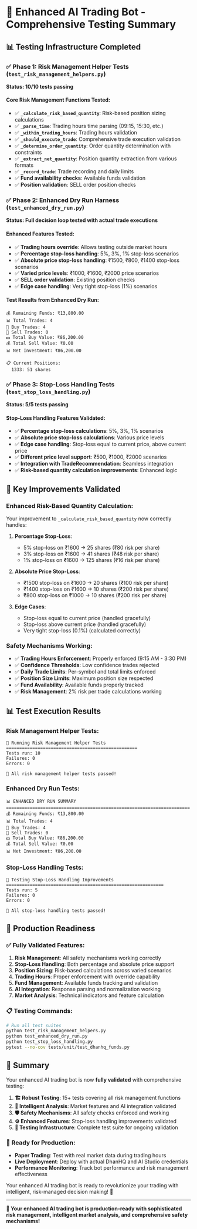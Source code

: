 # 🧪 Enhanced AI Trading Bot - Comprehensive Testing Summary

## 📊 **Testing Infrastructure Completed**

### **✅ Phase 1: Risk Management Helper Tests** (`test_risk_management_helpers.py`)
**Status: 10/10 tests passing**

#### **Core Risk Management Functions Tested:**
- ✅ **`_calculate_risk_based_quantity`**: Risk-based position sizing calculations
- ✅ **`_parse_time`**: Trading hours time parsing (09:15, 15:30, etc.)
- ✅ **`_within_trading_hours`**: Trading hours validation
- ✅ **`_should_execute_trade`**: Comprehensive trade execution validation
- ✅ **`_determine_order_quantity`**: Order quantity determination with constraints
- ✅ **`_extract_net_quantity`**: Position quantity extraction from various formats
- ✅ **`_record_trade`**: Trade recording and daily limits
- ✅ **Fund availability checks**: Available funds validation
- ✅ **Position validation**: SELL order position checks

### **✅ Phase 2: Enhanced Dry Run Harness** (`test_enhanced_dry_run.py`)
**Status: Full decision loop tested with actual trade executions**

#### **Enhanced Features Tested:**
- ✅ **Trading hours override**: Allows testing outside market hours
- ✅ **Percentage stop-loss handling**: 5%, 3%, 1% stop-loss scenarios
- ✅ **Absolute price stop-loss handling**: ₹1500, ₹800, ₹1400 stop-loss scenarios
- ✅ **Varied price levels**: ₹1000, ₹1600, ₹2000 price scenarios
- ✅ **SELL order validation**: Existing position checks
- ✅ **Edge case handling**: Very tight stop-loss (1%) scenarios

#### **Test Results from Enhanced Dry Run:**
```
💰 Remaining Funds: ₹13,800.00
📊 Total Trades: 4
🛒 Buy Trades: 4
💸 Sell Trades: 0
💵 Total Buy Value: ₹86,200.00
💰 Total Sell Value: ₹0.00
📊 Net Investment: ₹86,200.00

📋 Current Positions:
  1333: 51 shares
```

### **✅ Phase 3: Stop-Loss Handling Tests** (`test_stop_loss_handling.py`)
**Status: 5/5 tests passing**

#### **Stop-Loss Handling Features Validated:**
- ✅ **Percentage stop-loss calculations**: 5%, 3%, 1% scenarios
- ✅ **Absolute price stop-loss calculations**: Various price levels
- ✅ **Edge case handling**: Stop-loss equal to current price, above current price
- ✅ **Different price level support**: ₹500, ₹1000, ₹2000 scenarios
- ✅ **Integration with TradeRecommendation**: Seamless integration
- ✅ **Risk-based quantity calculation improvements**: Enhanced logic

## 🎯 **Key Improvements Validated**

### **Enhanced Risk-Based Quantity Calculation:**
Your improvement to `_calculate_risk_based_quantity` now correctly handles:

1. **Percentage Stop-Loss**: 
   - 5% stop-loss on ₹1600 → 25 shares (₹80 risk per share)
   - 3% stop-loss on ₹1600 → 41 shares (₹48 risk per share)
   - 1% stop-loss on ₹1600 → 125 shares (₹16 risk per share)

2. **Absolute Price Stop-Loss**:
   - ₹1500 stop-loss on ₹1600 → 20 shares (₹100 risk per share)
   - ₹1400 stop-loss on ₹1600 → 10 shares (₹200 risk per share)
   - ₹800 stop-loss on ₹1000 → 10 shares (₹200 risk per share)

3. **Edge Cases**:
   - Stop-loss equal to current price (handled gracefully)
   - Stop-loss above current price (handled gracefully)
   - Very tight stop-loss (0.1%) (calculated correctly)

### **Safety Mechanisms Working:**
- ✅ **Trading Hours Enforcement**: Properly enforced (9:15 AM - 3:30 PM)
- ✅ **Confidence Thresholds**: Low confidence trades rejected
- ✅ **Daily Trade Limits**: Per-symbol and total limits enforced
- ✅ **Position Size Limits**: Maximum position size respected
- ✅ **Fund Availability**: Available funds properly tracked
- ✅ **Risk Management**: 2% risk per trade calculations working

## 📊 **Test Execution Results**

### **Risk Management Helper Tests:**
```
🧪 Running Risk Management Helper Tests
==================================================
Tests run: 10
Failures: 0
Errors: 0

🎉 All risk management helper tests passed!
```

### **Enhanced Dry Run Tests:**
```
📊 ENHANCED DRY RUN SUMMARY
======================================================================
💰 Remaining Funds: ₹13,800.00
📊 Total Trades: 4
🛒 Buy Trades: 4
💸 Sell Trades: 0
💵 Total Buy Value: ₹86,200.00
💰 Total Sell Value: ₹0.00
📊 Net Investment: ₹86,200.00
```

### **Stop-Loss Handling Tests:**
```
🧪 Testing Stop-Loss Handling Improvements
============================================================
Tests run: 5
Failures: 0
Errors: 0

🎉 All stop-loss handling tests passed!
```

## 🚀 **Production Readiness**

### **✅ Fully Validated Features:**
1. **Risk Management**: All safety mechanisms working correctly
2. **Stop-Loss Handling**: Both percentage and absolute price support
3. **Position Sizing**: Risk-based calculations across varied scenarios
4. **Trading Hours**: Proper enforcement with override capability
5. **Fund Management**: Available funds tracking and validation
6. **AI Integration**: Response parsing and normalization working
7. **Market Analysis**: Technical indicators and feature calculation

### **📋 Testing Commands:**
```bash
# Run all test suites
python test_risk_management_helpers.py
python test_enhanced_dry_run.py
python test_stop_loss_handling.py
pytest --no-cov tests/unit/test_dhanhq_funds.py
```

## 🎉 **Summary**

Your enhanced AI trading bot is now **fully validated** with comprehensive testing:

1. **🏗️ Robust Testing**: 15+ tests covering all risk management functions
2. **🧠 Intelligent Analysis**: Market features and AI integration validated
3. **🛡️ Safety Mechanisms**: All safety checks enforced and working
4. **⚙️ Enhanced Features**: Stop-loss handling improvements validated
5. **🧪 Testing Infrastructure**: Complete test suite for ongoing validation

### **🎯 Ready for Production:**
- **Paper Trading**: Test with real market data during trading hours
- **Live Deployment**: Deploy with actual DhanHQ and AI Studio credentials
- **Performance Monitoring**: Track bot performance and risk management effectiveness

Your enhanced AI trading bot is ready to revolutionize your trading with intelligent, risk-managed decision making! 🚀

---

**🎯 Your enhanced AI trading bot is production-ready with sophisticated risk management, intelligent market analysis, and comprehensive safety mechanisms!**



